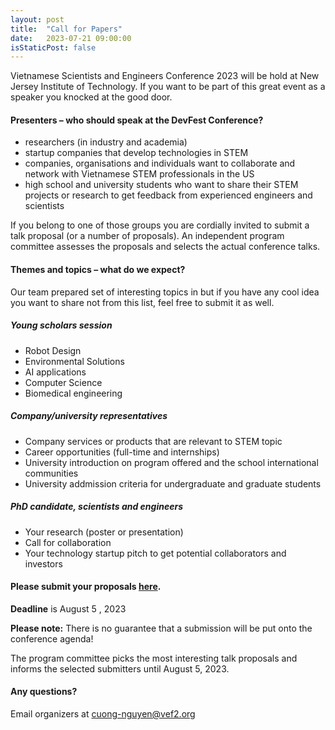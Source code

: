 ```yaml
---
layout: post
title:  "Call for Papers"
date:   2023-07-21 09:00:00
isStaticPost: false
---
```

Vietnamese Scientists and Engineers Conference 2023 will be hold at New Jersey Institute of Technology. If you want to be part of this great event as a speaker you knocked at the good door.

#### Presenters – who should speak at the DevFest Conference?

* researchers (in industry and academia)
* startup companies that develop technologies in STEM
* companies, organisations and individuals want to collaborate and network with Vietnamese STEM professionals in the US
* high school and university students who want to share their STEM projects or research to get feedback from experienced engineers and scientists

If you belong to one of those groups you are cordially invited to submit a talk proposal (or a number of proposals). An independent program committee assesses the proposals and selects the actual conference talks.<br/>

#### Themes and topics – what do we expect?
Our team prepared set of interesting topics in but if you have any cool idea you want to share not from this list, feel free to submit it as well.

##### Young scholars session

* Robot Design
* Environmental Solutions
* AI applications 
* Computer Science
* Biomedical engineering


##### Company/university representatives

* Company services or products that are relevant to STEM topic
* Career opportunities (full-time and internships)
* University introduction on program offered and the school international communities
* University addmission criteria for undergraduate and graduate students


##### PhD candidate, scientists and engineers

* Your research (poster or presentation)
* Call for collaboration
* Your technology startup pitch to get potential collaborators and investors



#### Please submit your proposals [here](http://bit.ly/dfua-c4p).
__Deadline__ is August 5 , 2023

__Please note:__ There is no guarantee that a submission will be put onto the conference agenda!<br/>

The program committee picks the most interesting talk proposals and informs the selected submitters until August 5, 2023.<br/>

#### Any questions? 
Email organizers at [cuong-nguyen@vef2.org](mailto:cuong-nguyen@vef2.org)